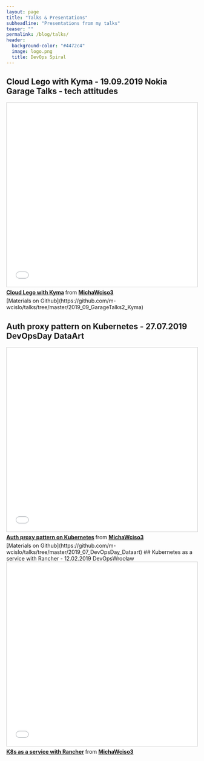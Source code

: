```yaml
---
layout: page
title: "Talks & Presentations"
subheadline: "Presentations from my talks"
teaser: ""
permalink: /blog/talks/
header:
  background-color: "#4472c4"
  image: logo.png
  title: DevOps Spiral
---
```

## Cloud Lego with Kyma - 19.09.2019 Nokia Garage Talks - tech attitudes

<div class="flex-video">
        <iframe src="//www.slideshare.net/slideshow/embed_code/key/62wSZlcThK0Nz" width="595" height="485" frameborder="0" marginwidth="0" marginheight="0" scrolling="no" style="border:1px solid #CCC; border-width:1px; margin-bottom:5px; max-width: 100%;" allowfullscreen> </iframe> <div style="margin-bottom:5px"> <strong> <a href="//www.slideshare.net/MichaWciso3/cloud-lego-with-kyma" title="Cloud Lego with Kyma" target="_blank">Cloud Lego with Kyma</a> </strong> from <strong><a href="https://www.slideshare.net/MichaWciso3" target="_blank">MichaWciso3</a></strong> </div>
</div>
[Materials on Github](https://github.com/m-wcislo/talks/tree/master/2019_09_GarageTalks2_Kyma)

## Auth proxy pattern on Kubernetes - 27.07.2019 DevOpsDay DataArt

<div class="flex-video">
<iframe src="//www.slideshare.net/slideshow/embed_code/key/vLN6RPUDLl9I7X" width="595" height="485" frameborder="0" marginwidth="0" marginheight="0" scrolling="no" style="border:1px solid #CCC; border-width:1px; margin-bottom:5px; max-width: 100%;" allowfullscreen> </iframe> <div style="margin-bottom:5px"> <strong> <a href="//www.slideshare.net/MichaWciso3/auth-proxy-pattern-on-kubernetes" title="Auth proxy pattern on Kubernetes" target="_blank">Auth proxy pattern on Kubernetes</a> </strong> from <strong><a href="https://www.slideshare.net/MichaWciso3" target="_blank">MichaWciso3</a></strong> </div>
</div>
[Materials on Github](https://github.com/m-wcislo/talks/tree/master/2019_07_DevOpsDay_Dataart)
## Kubernetes as a service with Rancher - 12.02.2019 DevOpsWrocław

<div class="flex-video">
<iframe src="//www.slideshare.net/slideshow/embed_code/key/FJqZPz7jZRMEWd" width="595" height="485" frameborder="0" marginwidth="0" marginheight="0" scrolling="no" style="border:1px solid #CCC; border-width:1px; margin-bottom:5px; max-width: 100%;" allowfullscreen> </iframe> <div style="margin-bottom:5px"> <strong> <a href="//www.slideshare.net/MichaWciso3/k8s-as-a-service-with-rancher" title="K8s as a service with Rancher" target="_blank">K8s as a service with Rancher</a> </strong> from <strong><a href="https://www.slideshare.net/MichaWciso3" target="_blank">MichaWciso3</a></strong> </div>
</div>